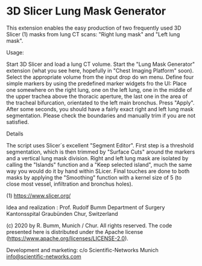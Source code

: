 # 3D Slicer Lung Mask Generator

This extension enables the easy production of two frequently used 3D Slicer (1) masks from lung CT scans: "Right lung mask" and "Left lung mask".

Usage: 

Start 3D Slicer and load a lung CT volume.
Start the "Lung Mask Generator" extension (what you see here, hopefully in "Chest Imaging Platform" soon).   
Select the appropriate volume from the input drop do wn menu. 
Define four simple markers by using the predefined marker widgets fro the UI: 
Place one somewhere on the right lung, one on the left lung, one in the middle of the upper trachea above the thoracic aperture, the last one in the area of the tracheal bifurcation, orientated to the left main bronchus. 
Press "Apply". 
After some seconds, you should have a fairly exact right and left lung mask segmentation. 
Please check the boundaries and manually trim if you are not satisfied. 

Details

The script uses Slicer´s excellent "Segment Editor".
First step is a threshold segmentation, which is then trimmed by "Surface Cuts" around the markers and a vertical lung mask division. 
Right and left lung mask are isolated by calling the "Islands" function and a "Keep selected island", much the same way you would do it by hand within SLicer. 
Final touches are done to both masks by applying the "Smoothing" function with a kernel size of 5 (to close most vessel, infiltration and bronchus holes).  

(1) https://www.slicer.org/

Idea and realization :
Prof. Rudolf Bumm
Department of Surgery
Kantonsspital Graubünden
Chur, Switzerland

(c) 2020 by R. Bumm, Munich / Chur.
All rights reserved. The code presented here is distributed under the Apache license (https://www.apache.org/licenses/LICENSE-2.0).

Development and marketing: c/o Scientific-Networks Munich
info@scientific-networks.com

